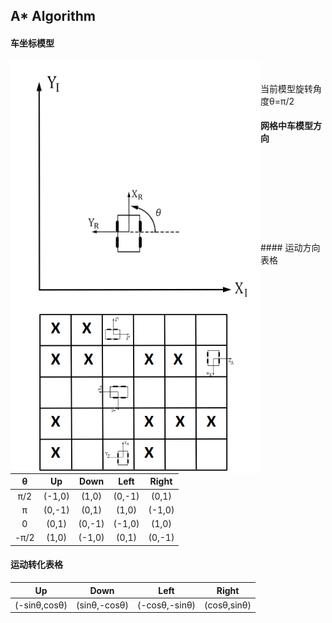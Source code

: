 ## A* Algorithm

#### 车坐标模型  
  
<img src="img/car_cor.jpg" align="left" width="400" height="400" alt="model"/>   
 
<br/>  
<br/>  
当前模型旋转角度θ=π/2

#### 网格中车模型方向    

<img src="img/grid_car.png" align="left" width="400" alt="grid"/>  

<br/>  
<br/>  
<br/>  
<br/>  
<br/>  
<br/>  
<br/>  
<br/>
#### 运动方向表格  

|   θ    | Up    | Down   | Left  | Right |  
| :-----:|:-----:| :-----:|:-----:|:-----:|
|   π/2  |(-1,0) | (1,0)  | (0,-1)| (0,1) |
|   π    |(0,-1) | (0,1)  | (1,0) | (-1,0)|
|   0    | (0,1) | (0,-1) | (-1,0)| (1,0) |
|   -π/2 |(1,0)  | (-1,0) | (0,1) | (0,-1)|

#### 运动转化表格  
| Up    | Down   | Left  | Right |  
|:-----:| :-----:|:-----:|:-----:|
|(-sinθ,cosθ) | (sinθ,-cosθ)  | (-cosθ,-sinθ)| (cosθ,sinθ) |
